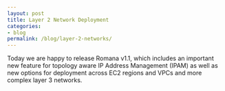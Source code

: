 ```yaml
---
layout: post
title: Layer 2 Network Deployment 
categories:
- blog
permalink: /blog/layer-2-networks/
---
```


Today we are happy to release Romana v1.1, which includes an important new feature for topology aware IP Address Management (IPAM) as well as new options for deployment across EC2 regions and VPCs and more complex layer 3 networks.

 
